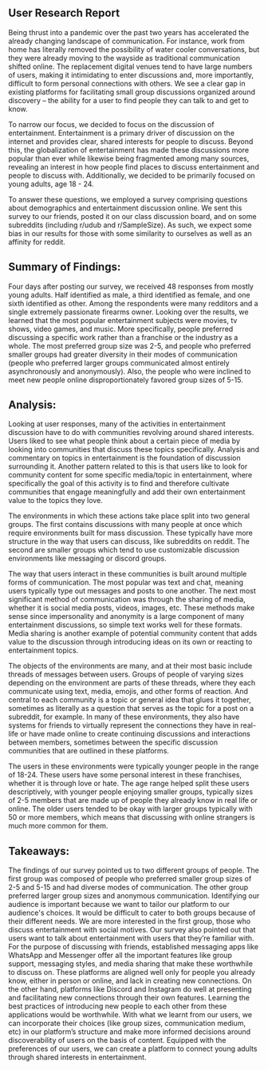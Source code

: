 ## User Research Report
Being thrust into a pandemic over the past two years has accelerated the already changing landscape of communication. For instance, work from home has literally removed the possibility of water cooler conversations, but they were already moving to the wayside as traditional communication shifted online. The replacement digital venues tend to have large numbers of users, making it intimidating to enter discussions and, more importantly, difficult to form personal connections with others. We see a clear gap in existing platforms for facilitating small group discussions organized around discovery – the ability for a user to find people they can talk to and get to know.

To narrow our focus, we decided to focus on the discussion of entertainment. Entertainment is a primary driver of discussion on the internet and provides clear, shared interests for people to discuss. Beyond this, the globalization of entertainment has made these discussions more popular than ever while likewise being fragmented among many sources, revealing an interest in how people find places to discuss entertainment and people to discuss with. Additionally, we decided to be primarily focused on young adults, age 18 - 24.

To answer these questions, we employed a survey comprising questions about demographics and entertainment discussion online. We sent this survey to our friends, posted it on our class discussion board, and on some subreddits (including r/udub and r/SampleSize). As such, we expect some bias in our results for those with some similarity to ourselves as well as an affinity for reddit.

## Summary of Findings:
Four days after posting our survey, we received 48 responses from mostly young adults. Half identified as male, a third identified as female, and one sixth identified as other. Among the respondents were many redditors and a single extremely passionate firearms owner. Looking over the results, we learned that the most popular entertainment subjects were movies, tv shows, video games, and music. More specifically, people preferred discussing a specific work rather than a franchise or the industry as a whole. The most preferred group size was 2-5, and people who preferred smaller groups had greater diversity in their modes of communication (people who preferred larger groups communicated almost entirely asynchronously and anonymously). Also, the people who were inclined to meet new people online disproportionately favored group sizes of 5-15.

## Analysis:
Looking at user responses, many of the activities in entertainment discussion have to do with communities revolving around shared interests. Users liked to see what people think about a certain piece of media by looking into communities that discuss these topics specifically. Analysis and commentary on topics in entertainment is the foundation of discussion surrounding it. Another pattern related to this is that users like to look for community content for some specific media/topic in entertainment, where specifically the goal of this activity is to find and therefore cultivate communities that engage meaningfully and add their own entertainment value to the topics they love.

The environments in which these actions take place split into two general groups. The first contains discussions with many people at once which require environments built for mass discussion. These typically have more structure in the way that users can discuss, like subreddits on reddit. The second are smaller groups which tend to use customizable discussion environments like messaging or discord groups.

The way that users interact in these communities is built around multiple forms of communication. The most popular was text and chat, meaning users typically type out messages and posts to one another. The next most significant method of communication was through the sharing of media, whether it is social media posts, videos, images, etc. These methods make sense since impersonality and anonymity is a large component of many entertainment discussions, so simple text works well for these formats. Media sharing is another example of potential community content that adds value to the discussion through introducing ideas on its own or reacting to entertainment topics.

The objects of the environments are many, and at their most basic include threads of messages between users. Groups of people of varying sizes depending on the environment are parts of these threads, where they each communicate using text, media, emojis, and other forms of reaction. And central to each community is a topic or general idea that glues it together, sometimes as literally as a question that serves as the topic for a post on a subreddit, for example. In many of these environments, they also have systems for friends to virtually represent the connections they have in real-life or have made online to create continuing discussions and interactions between members, sometimes between the specific discussion communities that are outlined in these platforms.

The users in these environments were typically younger people in the range of 18-24. These users have some personal interest in these franchises, whether it is through love or hate. The age range helped split these users descriptively, with younger people enjoying smaller groups, typically sizes of 2-5 members that are made up of people they already know in real life or online. The older users tended to be okay with larger groups typically with 50 or more members, which means that discussing with online strangers is much more common for them.

## Takeaways:
The findings of our survey pointed us to two different groups of people. The first group was composed of people who preferred smaller group sizes of 2-5 and 5-15 and had diverse modes of communication. The other group preferred larger group sizes and anonymous communication. Identifying our audience is important because we want to tailor our platform to our audience's choices. It would be difficult to cater to both groups because of their different needs. We are more interested in the first group, those who discuss entertainment with social motives. Our survey also pointed out that users want to talk about entertainment with users that they’re familiar with. For the purpose of discussing with friends, established messaging apps like WhatsApp and Messenger offer all the important features like group support, messaging styles, and media sharing that make these worthwhile to discuss on. These platforms are aligned well only for people you already know, either in person or online, and lack in creating new connections. On the other hand, platforms like Discord and Instagram do well at presenting and facilitating new connections through their own features. Learning the best practices of introducing new people to each other from these applications would be worthwhile. With what we learnt from our users, we can incorporate their choices (like group sizes, communication medium, etc) in our platform’s structure and make more informed decisions around discoverability of users on the basis of content. Equipped with the preferences of our users, we can create a platform to connect young adults through shared interests in entertainment.
